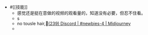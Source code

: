 - #[[技能]]
    - 感觉还是挺在意做的视频的观看量的，知道没有必要，但忍不住看。
    - s
    - no tousle hair,🦩[(239) Discord | #newbies-4 | Midjourney](https://discord.com/channels/662267976984297473/976997386436104202/1144468258368524329) 
    - 
